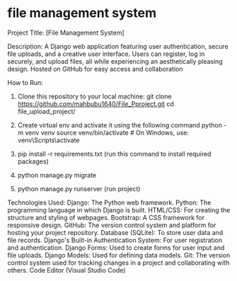 # file management system
Project Title: [File Management System]

Description:
 A Django web application featuring user authentication,
secure file uploads, and a creative user interface. Users can register, log in securely, 
and upload files, all while experiencing an aesthetically pleasing design. 
Hosted on GitHub for easy access and collaboration


How to Run:
1. Clone this repository to your local machine:
   git clone https://github.com/mahbubu1640/File_Pproject.git
   cd file_upload_project/
   
2. Create virtual env and activate it using the following command
   python -m venv venv
   source venv/bin/activate  # On Windows, use: venv\Scripts\activate

3. pip install -r requirements.txt
   (run this command to install required packages)
   
4. python manage.py migrate
   
5. python manage.py runserver
   (run project)



Technologies Used:
Django: The Python web framework.
Python: The programming language in which Django is built.
HTML/CSS: For creating the structure and styling of webpages.
Bootstrap: A CSS framework for responsive design.
GitHub: The version control system and platform for hosting your project repository.
Database (SQLite): To store user data and file records.
Django's Built-in Authentication System: For user registration and authentication.
Django Forms: Used to create forms for user input and file uploads.
Django Models: Used for defining data models.
Git: The version control system used for tracking changes in a project and collaborating with others.
Code Editor (Visual Studio Code)

